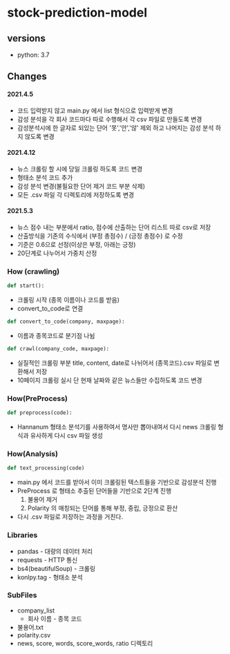 # stock-prediction-model

## versions
- python: 3.7

## Changes

#### 2021.4.5

- 코드 입력받지 않고 main.py 에서 list 형식으로 입력받게 변경
- 감성 분석을 각 회사 코드마다 따로 수행해서 각 csv 파일로 만들도록 변경
- 감성분석시에 한 글자로 되있는 단어 '못','안','않' 제외 하고 나머지는 감성 분석 하지 않도록 변경

#### 2021.4.12

- 뉴스 크롤링 할 시에 당일 크롤링 하도록 코드 변경
- 형태소 분석 코드 추가
- 감성 분석 변경(불필요한 단어 제거 코드 부분 삭제)
- 모든 .csv 파일 각 디렉토리에 저장하도록 변경

#### 2021.5.3

- 뉴스 점수 내는 부분에서 ratio, 점수에 산출하는 단어 리스트 따로 csv로 저장
- 산출방식을 기존의 수식에서 (부정 총점수) / (긍정 총점수) 로 수정
- 기준은 0.6으로 선정(이상은 부정, 아래는 긍정)
- 20단계로 나누어서 가중치 산정

### How (crawling)

```python
def start():
```

- 크롤링 시작 (종목 이름이나 코드를 받음)
- convert_to_code로 연결

```python
def convert_to_code(company, maxpage):
```

- 이름과 종목코드로 분기점 나뉨

```python
def crawl(company_code, maxpage):
```

- 실질적인 크롤링 부분 title, content, date로 나뉘어서 (종목코드).csv 파일로 변환해서 저장
- 10페이지 크롤링 실시 단 현재 날짜와 같은 뉴스들만 수집하도록 코드 변경

### How(PreProcess)

```python
def preprocess(code):
```

- Hannanum 형태소 분석기를 사용하여서 명사만 뽑아내여서 다시 news 크롤링 형식과 유사하게 다시 csv 파일 생성

### How(Analysis)

```python
def text_processing(code)
```

- main.py 에서 코드를 받아서 이미 크롤링된 텍스트들을 기반으로 감성분석 진행
- PreProcess 로 형태소 추출된 단어들을 기반으로 2단계 진행
  1. 불용어 제거
  2. Polarity 의 매칭되는 단어를 통해 부정, 중립, 긍정으로 환산
- 다시 .csv 파일로 저장하는 과정을 거친다.

### Libraries

- pandas - 대량의 데이터 처리
- requests - HTTP 통신
- bs4(beautifulSoup) - 크롤링
- konlpy.tag - 형태소 분석

### SubFiles

- company_list 
  - 회사 이름 - 종목 코드
- 불용어.txt
- polarity.csv
- news, score, words, score_words, ratio 디렉토리